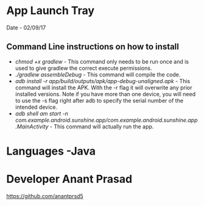 # App Launch Tray

Date - 02/09/17

## Command Line instructions on how to install

* _chmod +x gradlew_ - This command only needs to be run once and is used to give gradlew the correct execute permissions.
* _./gradlew assembleDebug_ - This command will compile the code.
* _adb install -r app/build/outputs/apk/app-debug-unaligned.apk_ - This command will install the APK. With the -r flag it will overwrite any prior installed versions. Note if you have more than one device, you will need to use the -s flag right after adb to specify the serial number of the intended device.
* _adb shell am start -n com.example.android.sunshine.app/com.example.android.sunshine.app.MainActivity_ - This command will actually run the app.
# Languages -Java


# Developer  Anant Prasad

https://github.com/anantprsd5


